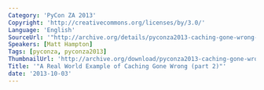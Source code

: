 ```yaml
---
Category: 'PyCon ZA 2013'
Copyright: 'http://creativecommons.org/licenses/by/3.0/'
Language: 'English'
SourceUrl: '"http://archive.org/details/pyconza2013-caching-gone-wrong-pt2"'
Speakers: [Matt Hampton]
Tags: [pyconza, pyconza2013]
ThumbnailUrl: 'http://archive.org/download/pyconza2013-caching-gone-wrong-pt2/pyconza2013-caching-gone-wrong-pt2.thumbs/pyconza2013-caching-gone-wrong-pt2_001290.jpg'
Title: '"A Real World Example of Caching Gone Wrong (part 2)"'
date: '2013-10-03'
---
```


